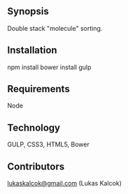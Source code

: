## Synopsis

Double stack "molecule" sorting.

## Installation

npm install
bower install
gulp

## Requirements
Node

## Technology

GULP, CSS3, HTML5, Bower

## Contributors

lukaskalcok@gmail.com (Lukas Kalcok)
